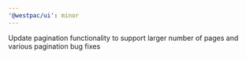 ```yaml
---
'@westpac/ui': minor
---
```


Update pagination functionality to support larger number of pages and various pagination bug fixes

